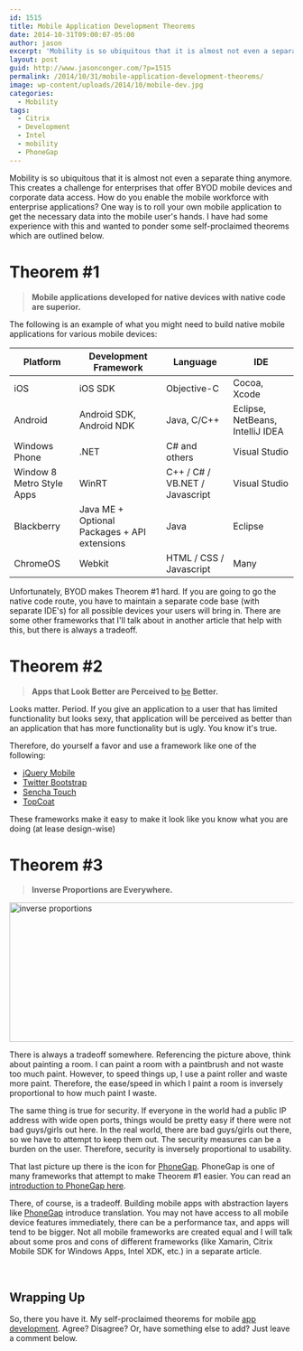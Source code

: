 ```yaml
---
id: 1515
title: Mobile Application Development Theorems
date: 2014-10-31T09:00:07-05:00
author: jason
excerpt: 'Mobility is so ubiquitous that it is almost not even a separate thing anymore.  I have had some experience building mobile apps and wanted to ponder some self-proclaimed theorems which are outlined in this article.'
layout: post
guid: http://www.jasonconger.com/?p=1515
permalink: /2014/10/31/mobile-application-development-theorems/
image: wp-content/uploads/2014/10/mobile-dev.jpg
categories:
  - Mobility
tags:
  - Citrix
  - Development
  - Intel
  - mobility
  - PhoneGap
---
```

Mobility is so ubiquitous that it is almost not even a separate thing anymore. This creates a challenge for enterprises that offer BYOD mobile devices and corporate data access. How do you enable the mobile workforce with enterprise applications? One way is to roll your own mobile application to get the necessary data into the mobile user's hands. I have had some experience with this and wanted to ponder some self-proclaimed theorems which are outlined below.
<h1>Theorem #1</h1>
<blockquote style="font-weight: bold;">Mobile applications developed for native devices with native code are superior.</blockquote>
The following is an example of what you might need to build native mobile applications for various mobile devices:
<table class="blue_table">
<thead>
<tr>
<th>Platform</th>
<th>Development Framework</th>
<th>Language</th>
<th>IDE</th>
</tr>
</thead>
<tbody>
<tr>
<td>iOS</td>
<td>iOS SDK</td>
<td>Objective-C</td>
<td>Cocoa, Xcode</td>
</tr>
<tr>
<td>Android</td>
<td>Android SDK, Android NDK</td>
<td>Java, C/C++</td>
<td>Eclipse, NetBeans, IntelliJ IDEA</td>
</tr>
<tr>
<td>Windows Phone</td>
<td>.NET</td>
<td>C# and others</td>
<td>Visual Studio</td>
</tr>
<tr>
<td>Window 8 Metro Style Apps</td>
<td>WinRT</td>
<td>C++ / C# / VB.NET / Javascript</td>
<td>Visual Studio</td>
</tr>
<tr>
<td>Blackberry</td>
<td>Java ME + Optional Packages + API extensions</td>
<td>Java</td>
<td>Eclipse</td>
</tr>
<tr>
<td>ChromeOS</td>
<td>Webkit</td>
<td>HTML / CSS / Javascript</td>
<td>Many</td>
</tr>
</tbody>
</table>
Unfortunately, BYOD makes Theorem #1 hard. If you are going to go the native code route, you have to maintain a separate code base (with separate IDE's) for all possible devices your users will bring in. There are some other frameworks that I'll talk about in another article that help with this, but there is always a tradeoff.
<h1>Theorem #2</h1>
<blockquote style="font-weight: bold;">Apps that Look Better are Perceived to <u>be</u> Better.</blockquote>
Looks matter. Period. If you give an application to a user that has limited functionality but looks sexy, that application will be perceived as better than an application that has more functionality but is ugly. You know it's true.

Therefore, do yourself a favor and use a framework like one of the following:
<ul>
	<li><a href="http://jquerymobile.com/" target="_blank" rel="noopener">jQuery Mobile</a></li>
	<li><a href="http://getbootstrap.com/" target="_blank" rel="noopener">Twitter Bootstrap</a></li>
	<li><a href="http://www.sencha.com/products/touch/" target="_blank" rel="noopener">Sencha Touch</a></li>
	<li><a href="http://topcoat.io/" target="_blank" rel="noopener">TopCoat</a></li>
</ul>
These frameworks make it easy to make it look like you know what you are doing (at lease design-wise)
<h1>Theorem #3</h1>
<blockquote style="font-weight: bold;">Inverse Proportions are Everywhere.</blockquote>
<a href="http://www.jasonconger.com/wp-content/uploads/2014/10/inverse-proportions.png"><img class="aligncenter size-full wp-image-1524" src="http://www.jasonconger.com/wp-content/uploads/2014/10/inverse-proportions.png" alt="inverse proportions" width="640" height="247" /></a>

There is always a tradeoff somewhere. Referencing the picture above, think about painting a room. I can paint a room with a paintbrush and not waste too much paint. However, to speed things up, I use a paint roller and waste more paint. Therefore, the ease/speed in which I paint a room is inversely proportional to how much paint I waste.

The same thing is true for security. If everyone in the world had a public IP address with wide open ports, things would be pretty easy if there were not bad guys/girls out here. In the real world, there are bad guys/girls out there, so we have to attempt to keep them out. The security measures can be a burden on the user. Therefore, security is inversely proportional to usability.

That last picture up there is the icon for <a href="http://phonegap.com/" target="_blank" rel="noopener">PhoneGap</a>. PhoneGap is one of many frameworks that attempt to make Theorem #1 easier. You can read an <a href="http://www.jasonconger.com/post/introduction-to-phonegap/">introduction to PhoneGap here</a>.

There, of course, is a tradeoff. Building mobile apps with abstraction layers like <a href="http://www.jasonconger.com/post/introduction-to-phonegap/">PhoneGap</a> introduce translation. You may not have access to all mobile device features immediately, there can be a performance tax, and apps will tend to be bigger. Not all mobile frameworks are created equal and I will talk about some pros and cons of different frameworks (like Xamarin, Citrix Mobile SDK for Windows Apps, Intel XDK, etc.) in a separate article.

 
<h2>Wrapping Up</h2>
So, there you have it. My self-proclaimed theorems for mobile <a href="http://techwitty.com.au/">app development</a>. Agree? Disagree? Or, have something else to add? Just leave a comment below.

 